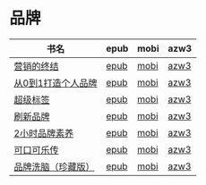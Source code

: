 # 品牌

| 书名 | epub | mobi | azw3 |
| --- | --- | --- | --- |
| [营销的终结](http://ct.dalanmei.com/f/31084289-577374940-e9e2b3) | [epub](http://ct.dalanmei.com/f/31084289-577374940-e9e2b3) | [mobi](http://ct.dalanmei.com/f/31084289-577383728-c6758b) | [azw3](http://ct.dalanmei.com/f/31084289-577384209-5e4462) |
| [从0到1打造个人品牌](http://ct.dalanmei.com/f/31084289-570127643-64edc2) | [epub](http://ct.dalanmei.com/f/31084289-570127643-64edc2) | [mobi](http://ct.dalanmei.com/f/31084289-570270007-72c41b) | [azw3](http://ct.dalanmei.com/f/31084289-571409700-f15677) |
| [超级标签](http://ct.dalanmei.com/f/31084289-571726941-fc011d) | [epub](http://ct.dalanmei.com/f/31084289-571726941-fc011d) | [mobi](http://ct.dalanmei.com/f/31084289-572095055-04f5d3) | [azw3](http://ct.dalanmei.com/f/31084289-572114704-d21493) |
| [刷新品牌](http://ct.dalanmei.com/f/31084289-571714973-287ec8) | [epub](http://ct.dalanmei.com/f/31084289-571714973-287ec8) | [mobi](http://ct.dalanmei.com/f/31084289-572113931-d3fe06) | [azw3](http://ct.dalanmei.com/f/31084289-572122506-33337f) |
| [2小时品牌素养](http://ct.dalanmei.com/f/31084289-571581432-7eddb8) | [epub](http://ct.dalanmei.com/f/31084289-571581432-7eddb8) | [mobi](http://ct.dalanmei.com/f/31084289-571737083-12580d) | [azw3](http://ct.dalanmei.com/f/31084289-571862203-2dd4a6) |
| [可口可乐传](http://ct.dalanmei.com/f/31084289-571525646-00e8dc) | [epub](http://ct.dalanmei.com/f/31084289-571525646-00e8dc) | [mobi](http://ct.dalanmei.com/f/31084289-571780545-4143a2) | [azw3](http://ct.dalanmei.com/f/31084289-571880362-955740) |
| [品牌洗脑（珍藏版）](http://ct.dalanmei.com/f/31084289-571526113-a50e6a) | [epub](http://ct.dalanmei.com/f/31084289-571526113-a50e6a) | [mobi](http://ct.dalanmei.com/f/31084289-571780953-473eb3) | [azw3](http://ct.dalanmei.com/f/31084289-571880721-04279b) |
